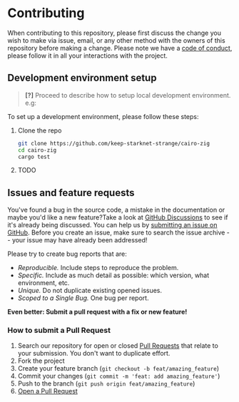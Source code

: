 # Contributing

When contributing to this repository, please first discuss the change you wish
to make via issue, email, or any other method with the owners of this repository
before making a change. Please note we have a
[code of conduct](CODE_OF_CONDUCT.md), please follow it in all your interactions
with the project.

## Development environment setup

> **[?]** Proceed to describe how to setup local development environment. e.g:

To set up a development environment, please follow these steps:

1. Clone the repo

   ```sh
   git clone https://github.com/keep-starknet-strange/cairo-zig
   cd cairo-zig
   cargo test
   ```

2. TODO

## Issues and feature requests

You've found a bug in the source code, a mistake in the documentation or maybe
you'd like a new feature?Take a look at
[GitHub Discussions](https://github.com/keep-starknet-strange/cairo-zig/discussions)
to see if it's already being discussed. You can help us by
[submitting an issue on GitHub](https://github.com/keep-starknet-strange/cairo-zig/issues).
Before you create an issue, make sure to search the issue archive -- your issue
may have already been addressed!

Please try to create bug reports that are:

- _Reproducible._ Include steps to reproduce the problem.
- _Specific._ Include as much detail as possible: which version, what
  environment, etc.
- _Unique._ Do not duplicate existing opened issues.
- _Scoped to a Single Bug._ One bug per report.

**Even better: Submit a pull request with a fix or new feature!**

### How to submit a Pull Request

1. Search our repository for open or closed
   [Pull Requests](https://github.com/keep-starknet-strange/cairo-zig/pulls) that
   relate to your submission. You don't want to duplicate effort.
2. Fork the project
3. Create your feature branch (`git checkout -b feat/amazing_feature`)
4. Commit your changes (`git commit -m 'feat: add amazing_feature'`)
5. Push to the branch (`git push origin feat/amazing_feature`)
6. [Open a Pull Request](https://github.com/keep-starknet-strange/cairo-zig/compare?expand=1)
